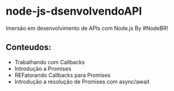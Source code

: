 # node-js-dsenvolvendoAPI
Imersão em desenvolvimento de APIs com Node.js By #NodeBR!

## Conteudos:

*  Trabalhando com Callbacks
*  Introdução a Promises
*  REFatorando Callbacks para Promises
*  Introdução a resolução de Promises com async/await
